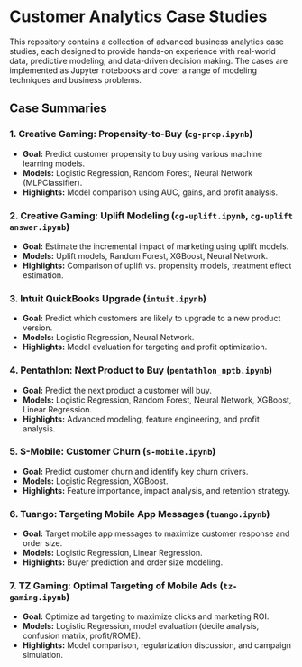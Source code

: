 # Customer Analytics Case Studies

This repository contains a collection of advanced business analytics case studies, each designed to provide hands-on experience with real-world data, predictive modeling, and data-driven decision making. The cases are implemented as Jupyter notebooks and cover a range of modeling techniques and business problems.

## Case Summaries

### 1. Creative Gaming: Propensity-to-Buy (`cg-prop.ipynb`)
- **Goal:** Predict customer propensity to buy using various machine learning models.
- **Models:** Logistic Regression, Random Forest, Neural Network (MLPClassifier).
- **Highlights:** Model comparison using AUC, gains, and profit analysis.

### 2. Creative Gaming: Uplift Modeling (`cg-uplift.ipynb`, `cg-uplift answer.ipynb`)
- **Goal:** Estimate the incremental impact of marketing using uplift models.
- **Models:** Uplift models, Random Forest, XGBoost, Neural Network.
- **Highlights:** Comparison of uplift vs. propensity models, treatment effect estimation.

### 3. Intuit QuickBooks Upgrade (`intuit.ipynb`)
- **Goal:** Predict which customers are likely to upgrade to a new product version.
- **Models:** Logistic Regression, Neural Network.
- **Highlights:** Model evaluation for targeting and profit optimization.

### 4. Pentathlon: Next Product to Buy (`pentathlon_nptb.ipynb`)
- **Goal:** Predict the next product a customer will buy.
- **Models:** Logistic Regression, Random Forest, Neural Network, XGBoost, Linear Regression.
- **Highlights:** Advanced modeling, feature engineering, and profit analysis.

### 5. S-Mobile: Customer Churn (`s-mobile.ipynb`)
- **Goal:** Predict customer churn and identify key churn drivers.
- **Models:** Logistic Regression, XGBoost.
- **Highlights:** Feature importance, impact analysis, and retention strategy.

### 6. Tuango: Targeting Mobile App Messages (`tuango.ipynb`)
- **Goal:** Target mobile app messages to maximize customer response and order size.
- **Models:** Logistic Regression, Linear Regression.
- **Highlights:** Buyer prediction and order size modeling.

### 7. TZ Gaming: Optimal Targeting of Mobile Ads (`tz-gaming.ipynb`)
- **Goal:** Optimize ad targeting to maximize clicks and marketing ROI.
- **Models:** Logistic Regression, model evaluation (decile analysis, confusion matrix, profit/ROME).
- **Highlights:** Model comparison, regularization discussion, and campaign simulation.
